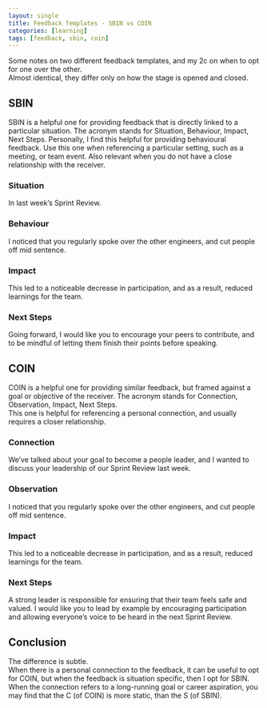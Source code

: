 ```yaml
---
layout: single
title: Feedback Templates - SBIN vs COIN
categories: [learning]
tags: [feedback, sbin, coin]
---
```


Some notes on two different feedback templates, and my 2c on when to opt for one over the other.  
Almost identical, they differ only on how the stage is opened and closed. 

## SBIN
SBIN is a helpful one for providing feedback that is directly linked to a particular situation. The acronym stands for Situation, Behaviour, Impact, Next Steps.   Personally, I find this helpful for providing behavioural feedback. 
Use this one when referencing a particular setting, such as a meeting, or team event. Also relevant when you do not have a close relationship with the receiver.

### Situation
In last week’s Sprint Review.
### Behaviour
I noticed that you regularly spoke over the other engineers, and cut people off mid sentence.
### Impact
This led to a noticeable decrease in participation, and as a result, reduced learnings for the team.
### Next Steps
Going forward, I would like you to encourage your peers to contribute, and to be mindful of letting them finish their points before speaking. 

## COIN
COIN is a helpful one for providing similar feedback, but framed against a goal or objective of the receiver. The acronym stands for Connection, Observation, Impact, Next Steps.  
This one is helpful for referencing a personal connection, and usually requires a closer relationship.

### Connection
We’ve talked about your goal to become a people leader, and I wanted to discuss your leadership of our Sprint Review last week.
### Observation
I noticed that you regularly spoke over the other engineers, and cut people off mid sentence.
### Impact 
This led to a noticeable decrease in participation, and as a result, reduced learnings for the team.
### Next Steps
A strong leader is responsible for ensuring that their team feels safe and valued. I would like you to lead by example by encouraging participation and allowing everyone’s voice to be heard in the next Sprint Review.

## Conclusion
The difference is subtle.  
When there is a personal connection to the feedback, it can be useful to opt for COIN, but when the feedback is situation specific, then I opt for SBIN. When the connection refers to a long-running goal or career aspiration, you may find that the C (of COIN) is more static, than the S (of SBIN).
